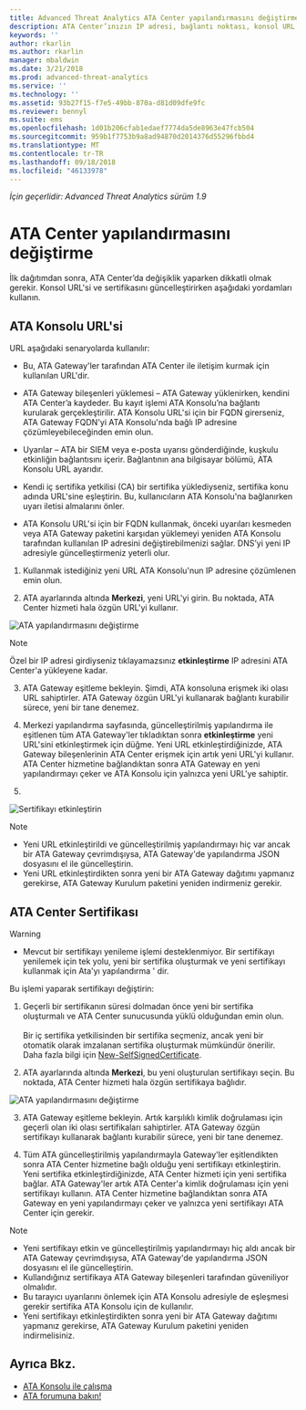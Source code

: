 ```yaml
---
title: Advanced Threat Analytics ATA Center yapılandırmasını değiştirme | Microsoft Docs
description: ATA Center’ınızın IP adresi, bağlantı noktası, konsol URL’si veya sertifikasını nasıl değiştireceğinizi açıklar.
keywords: ''
author: rkarlin
ms.author: rkarlin
manager: mbaldwin
ms.date: 3/21/2018
ms.prod: advanced-threat-analytics
ms.service: ''
ms.technology: ''
ms.assetid: 93b27f15-f7e5-49bb-870a-d81d09dfe9fc
ms.reviewer: bennyl
ms.suite: ems
ms.openlocfilehash: 1d01b206cfab1edaef7774da5de8963e47fcb504
ms.sourcegitcommit: 959b1f7753b9a8ad94870d2014376d55296fbbd4
ms.translationtype: MT
ms.contentlocale: tr-TR
ms.lasthandoff: 09/18/2018
ms.locfileid: "46133978"
---
```

*İçin geçerlidir: Advanced Threat Analytics sürüm 1.9*



# <a name="modifying-the-ata-center-configuration"></a>ATA Center yapılandırmasını değiştirme


İlk dağıtımdan sonra, ATA Center’da değişiklik yaparken dikkatli olmak gerekir. Konsol URL'si ve sertifikasını güncelleştirirken aşağıdaki yordamları kullanın.

## <a name="the-ata-console-url"></a>ATA Konsolu URL'si

URL aşağıdaki senaryolarda kullanılır:

-   Bu, ATA Gateway'ler tarafından ATA Center ile iletişim kurmak için kullanılan URL'dir.

- ATA Gateway bileşenleri yüklemesi – ATA Gateway yüklenirken, kendini ATA Center’a kaydeder. Bu kayıt işlemi ATA Konsolu’na bağlantı kurularak gerçekleştirilir. ATA Konsolu URL'si için bir FQDN girerseniz, ATA Gateway FQDN'yi ATA Konsolu'nda bağlı IP adresine çözümleyebileceğinden emin olun.

-   Uyarılar – ATA bir SIEM veya e-posta uyarısı gönderdiğinde, kuşkulu etkinliğin bağlantısını içerir. Bağlantının ana bilgisayar bölümü, ATA Konsolu URL ayarıdır.

-   Kendi iç sertifika yetkilisi (CA) bir sertifika yüklediyseniz, sertifika konu adında URL'sine eşleştirin. Bu, kullanıcıların ATA Konsolu'na bağlanırken uyarı iletisi almalarını önler.

-   ATA Konsolu URL'si için bir FQDN kullanmak, önceki uyarıları kesmeden veya ATA Gateway paketini karşıdan yüklemeyi yeniden ATA Konsolu tarafından kullanılan IP adresini değiştirebilmenizi sağlar. DNS’yi yeni IP adresiyle güncelleştirmeniz yeterli olur.

1. Kullanmak istediğiniz yeni URL ATA Konsolu'nun IP adresine çözümlenen emin olun.

2. ATA ayarlarında altında **Merkezi**, yeni URL'yi girin. Bu noktada, ATA Center hizmeti hala özgün URL'yi kullanır. 

 ![ATA yapılandırmasını değiştirme](media/change-center-config.png)

  > [!NOTE]
  > Özel bir IP adresi girdiyseniz tıklayamazsınız **etkinleştirme** IP adresini ATA Center'a yükleyene kadar.
    
3. ATA Gateway eşitleme bekleyin. Şimdi, ATA konsoluna erişmek iki olası URL sahiptirler. ATA Gateway özgün URL'yi kullanarak bağlantı kurabilir sürece, yeni bir tane denemez.

4. Merkezi yapılandırma sayfasında, güncelleştirilmiş yapılandırma ile eşitlenen tüm ATA Gateway'ler tıkladıktan sonra **etkinleştirme** yeni URL'sini etkinleştirmek için düğme. Yeni URL etkinleştirdiğinizde, ATA Gateway bileşenlerinin ATA Center erişmek için artık yeni URL'yi kullanır. ATA Center hizmetine bağlandıktan sonra ATA Gateway en yeni yapılandırmayı çeker ve ATA Konsolu için yalnızca yeni URL'ye sahiptir. 
5. 
 ![Sertifikayı etkinleştirin](media/center-activation.png)

> [!NOTE]
> -   Yeni URL etkinleştirildi ve güncelleştirilmiş yapılandırmayı hiç var ancak bir ATA Gateway çevrimdışıysa, ATA Gateway'de yapılandırma JSON dosyasını el ile güncelleştirin.
> -   Yeni URL etkinleştirdikten sonra yeni bir ATA Gateway dağıtımı yapmanız gerekirse, ATA Gateway Kurulum paketini yeniden indirmeniz gerekir.


## <a name="the-ata-center-certificate"></a>ATA Center Sertifikası

> [!WARNING]
> - Mevcut bir sertifikayı yenileme işlemi desteklenmiyor. Bir sertifikayı yenilemek için tek yolu, yeni bir sertifika oluşturmak ve yeni sertifikayı kullanmak için Ata'yı yapılandırma ' dir.


Bu işlemi yaparak sertifikayı değiştirin:

1. Geçerli bir sertifikanın süresi dolmadan önce yeni bir sertifika oluşturmalı ve ATA Center sunucusunda yüklü olduğundan emin olun. <br></br>Bir iç sertifika yetkilisinden bir sertifika seçmeniz, ancak yeni bir otomatik olarak imzalanan sertifika oluşturmak mümkündür önerilir. Daha fazla bilgi için [New-SelfSignedCertificate](https://technet.microsoft.com/itpro/powershell/windows/pkiclient/new-selfsignedcertificate).

2. ATA ayarlarında altında **Merkezi**, bu yeni oluşturulan sertifikayı seçin. Bu noktada, ATA Center hizmeti hala özgün sertifikaya bağlıdır. 

 ![ATA yapılandırmasını değiştirme](media/change-center-config.png)

3. ATA Gateway eşitleme bekleyin. Artık karşılıklı kimlik doğrulaması için geçerli olan iki olası sertifikaları sahiptirler. ATA Gateway özgün sertifikayı kullanarak bağlantı kurabilir sürece, yeni bir tane denemez.

4. Tüm ATA güncelleştirilmiş yapılandırmayla Gateway'ler eşitlendikten sonra ATA Center hizmetine bağlı olduğu yeni sertifikayı etkinleştirin. Yeni sertifika etkinleştirdiğinizde, ATA Center hizmeti için yeni sertifika bağlar. ATA Gateway'ler artık ATA Center'a kimlik doğrulaması için yeni sertifikayı kullanın. ATA Center hizmetine bağlandıktan sonra ATA Gateway en yeni yapılandırmayı çeker ve yalnızca yeni sertifikayı ATA Center için gerekir. 

> [!NOTE]
> -   Yeni sertifikayı etkin ve güncelleştirilmiş yapılandırmayı hiç aldı ancak bir ATA Gateway çevrimdışıysa, ATA Gateway'de yapılandırma JSON dosyasını el ile güncelleştirin.
> -   Kullandığınız sertifikaya ATA Gateway bileşenleri tarafından güveniliyor olmalıdır.
> -   Bu tarayıcı uyarılarını önlemek için ATA Konsolu adresiyle de eşleşmesi gerekir sertifika ATA Konsolu için de kullanılır.
> -   Yeni sertifikayı etkinleştirdikten sonra yeni bir ATA Gateway dağıtımı yapmanız gerekirse, ATA Gateway Kurulum paketini yeniden indirmelisiniz.



 
## <a name="see-also"></a>Ayrıca Bkz.
- [ATA Konsolu ile çalışma](working-with-ata-console.md)
- [ATA forumuna bakın!](https://aka.ms/ata-forum)
